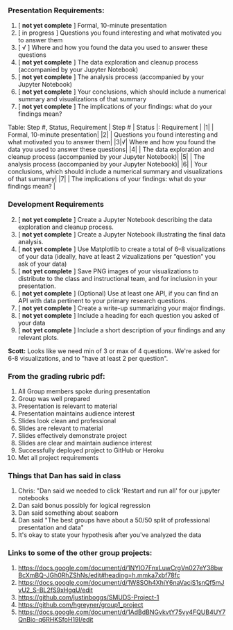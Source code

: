 ### Presentation Requirements:
1. [ **not yet complete** ] Formal, 10-minute presentation
2. [ in progress ] Questions you found interesting and what motivated you to answer them
3. [ √ ] Where and how you found the data you used to answer these questions
4. [ **not yet complete** ] The data exploration and cleanup process (accompanied by your Jupyter Notebook)
5. [ **not yet complete** ] The analysis process (accompanied by your Jupyter Notebook)
6. [ **not yet complete** ] Your conclusions, which should include a numerical summary and visualizations of that summary
7. [ **not yet complete** ] The implications of your findings: what do your findings mean? 

Table: Step #, Status, Requirement
| Step # | Status |: Requirement |
|1| | Formal, 10-minute presentation|
|2| | Questions you found interesting and what motivated you to answer them|
|3|√| Where and how you found the data you used to answer these questions|
|4| | The data exploration and cleanup process (accompanied by your Jupyter Notebook)|
|5| | The analysis process (accompanied by your Jupyter Notebook)|
|6| | Your conclusions, which should include a numerical summary and visualizations of that summary|
|7| | The implications of your findings: what do your findings mean? |

### Development Requirements
2. [ **not yet complete** ] Create a Jupyter Notebook describing the data exploration and cleanup process.
3. [ **not yet complete** ] Create a Jupyter Notebook illustrating the final data analysis.
4. [ **not yet complete** ] Use Matplotlib to create a total of 6–8 visualizations of your data (ideally, have at least 2  vizualizations per ”question” you ask of your data)
5. [ **not yet complete** ] Save PNG images of your visualizations to distribute to the class and instructional team, and for inclusion in your presentation. 
6. [ **not yet complete** ] (Optional) Use at least one API, if you can find an API with data pertinent to your primary research questions. 
7. [ **not yet complete** ] Create a write-up summarizing your major findings. 
8. [ **not yet complete** ] Include a heading for each question you asked of your data 
9. [ **not yet complete** ] Include a short description of your findings and any relevant plots.

**Scott:** Looks like we need min of 3 or max of 4 questions. We're asked for 6-8 visualizations, and to "have at least 2 per question".

### From the grading rubric pdf:
1. All Group members spoke during presentation
2. Group was well prepared
3. Presentation is relevant to material
4. Presentation maintains audience interest
5. Slides look clean and professional
6. Slides are relevant to material
7. Slides effectively demonstrate project
8. Slides are clear and maintain audience interest
9. Successfully deployed project to GitHub or Heroku
10. Met all project requirements

### Things that Dan has said in class
1. Chris: "Dan said we needed to click 'Restart and run all' for our jupyter notebooks
2. Dan said bonus possibly for logical regression
3. Dan said something about seaborn
4. Dan said "The best groups have about a 50/50 split of professional presentation and data"
5. It's okay to state your hypothesis after you've analyzed the data

### Links to some of the other group projects:
1. https://docs.google.com/document/d/1NYlO7FnxLuwCrgVn027eY38bwBcXmBQ-JGh0RhZShNs/edit#heading=h.mmka7xbf78fc
2. https://docs.google.com/document/d/1W8SOh4XhiY6naVaciS1snQf5mJvU2_S-BL2fS9xHgqU/edit
3. https://github.com/justinboggs/SMUDS-Project-1
4. https://github.com/hgreyner/group1_project
5. https://docs.google.com/document/d/1AdBdBNGvkvtY75vy4FQUB4UY7QnBio-q6RHKSfoH19I/edit

